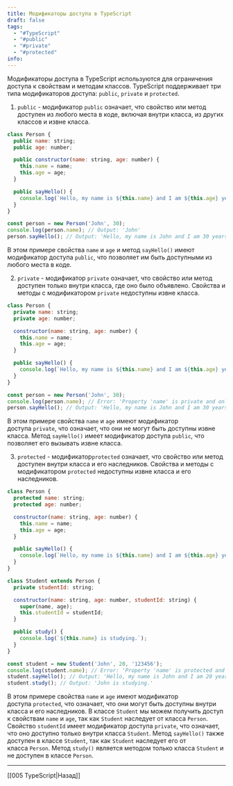 ```yaml
---
title: Модификаторы доступа в TypeScript
draft: false
tags:
  - "#TypeScript"
  - "#public"
  - "#private"
  - "#protected"
info:
---
```

Модификаторы доступа в TypeScript используются для ограничения доступа к свойствам и методам классов. TypeScript поддерживает три типа модификаторов доступа: `public`, `private` и `protected`.

1.  `public` - модификатор `public` означает, что свойство или метод доступен из любого места в коде, включая внутри класса, из других классов и извне класса.

```jsx
class Person {
  public name: string;
  public age: number;

  public constructor(name: string, age: number) {
    this.name = name;
    this.age = age;
  }

  public sayHello() {
    console.log(`Hello, my name is ${this.name} and I am ${this.age} years old.`);
  }
}

const person = new Person('John', 30);
console.log(person.name); // Output: 'John'
person.sayHello(); // Output: 'Hello, my name is John and I am 30 years old.'
```

В этом примере свойства `name` и `age` и метод `sayHello()` имеют модификатор доступа `public`, что позволяет им быть доступными из любого места в коде.

2.  `private` - модификатор `private` означает, что свойство или метод доступен только внутри класса, где оно было объявлено. Свойства и методы с модификатором `private` недоступны извне класса.

```jsx
class Person {
  private name: string;
  private age: number;

  constructor(name: string, age: number) {
    this.name = name;
    this.age = age;
  }

  public sayHello() {
    console.log(`Hello, my name is ${this.name} and I am ${this.age} years old.`);
  }
}

const person = new Person('John', 30);
console.log(person.name); // Error: 'Property 'name' is private and only accessible within class 'Person'.'
person.sayHello(); // Output: 'Hello, my name is John and I am 30 years old.'
```

В этом примере свойства `name` и `age` имеют модификатор доступа `private`, что означает, что они не могут быть доступны извне класса. Метод `sayHello()` имеет модификатор доступа `public`, что позволяет его вызывать извне класса.

3.  `protected` - модификатор`protected` означает, что свойство или метод доступен внутри класса и его наследников. Свойства и методы с модификатором `protected` недоступны извне класса и его наследников.

```jsx
class Person {
  protected name: string;
  protected age: number;

  constructor(name: string, age: number) {
    this.name = name;
    this.age = age;
  }

  public sayHello() {
    console.log(`Hello, my name is ${this.name} and I am ${this.age} years old.`);
  }
}

class Student extends Person {
  private studentId: string;

  constructor(name: string, age: number, studentId: string) {
    super(name, age);
    this.studentId = studentId;
  }

  public study() {
    console.log(`${this.name} is studying.`);
  }
}

const student = new Student('John', 20, '123456');
console.log(student.name); // Error: 'Property 'name' is protected and only accessible within class 'Person' and its subclasses.'
student.sayHello(); // Output: 'Hello, my name is John and I am 20 years old.'
student.study(); // Output: 'John is studying.'
```

В этом примере свойства `name` и `age` имеют модификатор доступа `protected`, что означает, что они могут быть доступны внутри класса и его наследников. В классе `Student` мы можем получить доступ к свойствам `name` и `age`, так как `Student` наследует от класса `Person`. Свойство `studentId` имеет модификатор доступа `private`, что означает, что оно доступно только внутри класса `Student`. Метод `sayHello()` также доступен в классе `Student`, так как `Student` наследует его от класса `Person`. Метод `study()` является методом только класса `Student` и не доступен в классе `Person`.

_____

[[005 TypeScript|Назад]]